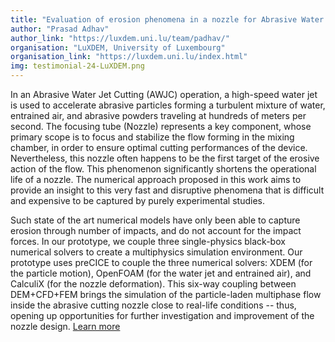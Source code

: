 ```yaml
---
title: "Evaluation of erosion phenomena in a nozzle for Abrasive Water Jet Cutting"
author: "Prasad Adhav"
author_link: "https://luxdem.uni.lu/team/padhav/"
organisation: "LuXDEM, University of Luxembourg"
organisation_link: "https://luxdem.uni.lu/index.html"
img: testimonial-24-LuXDEM.png
---
```

In an Abrasive Water Jet Cutting (AWJC) operation, a high-speed water jet is used to accelerate abrasive particles forming a turbulent mixture of water, entrained air, and abrasive powders traveling at hundreds of meters per second. The focusing tube (Nozzle) represents a key component, whose primary scope is to focus and stabilize the flow forming in the mixing chamber, in order to ensure optimal cutting performances of the device. Nevertheless, this nozzle often happens to be the first target of the erosive action of the flow. This phenomenon significantly shortens the operational life of a nozzle. The numerical approach proposed in this work aims to provide an insight to this very fast and disruptive phenomena that is difficult and expensive to be captured by purely experimental studies.

Such state of the art numerical models have only been able to capture erosion through number of impacts, and do not account for the impact forces. In our prototype, we couple three single-physics black-box numerical solvers to create a multiphysics simulation environment. Our prototype uses preCICE to couple the three numerical solvers: XDEM (for the particle motion), OpenFOAM (for the water jet and entrained air), and CalculiX (for the nozzle deformation). This six-way coupling between DEM+CFD+FEM brings the simulation of the particle-laden multiphase flow inside the abrasive cutting nozzle close to real-life conditions -- thus, opening up opportunities for further investigation and improvement of the nozzle design. [Learn more](https://luxdem.uni.lu/research/nozzle_erosion/)
